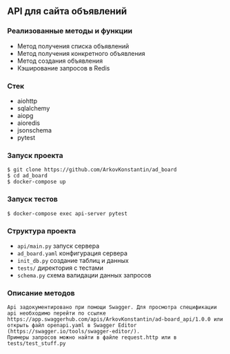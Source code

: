 ## API для сайта объявлений
### Реализованные методы и функции
 * Метод получения списка объявлений
 * Метод получения конкретного объявления
 * Метод создания объявления
 * Кэширование запросов в Redis
### Стек
 * aiohttp
 * sqlalchemy
 * aiopg
 * aioredis
 * jsonschema
 * pytest
### Запуск проекта
```$ git clone https://github.com/ArkovKonstantin/ad_board```<br>
```$ cd ad_board```<br>
```$ docker-compose up```
### Запуск тестов 
```$ docker-compose exec api-server pytest```
### Структура проекта
 * ```api/main.py``` запуск сервера
 * ```ad_board.yaml``` конфигурация сервера
 * ```init_db.py``` создание таблиц и данных
 * ```tests/``` директория с тестами
 * ```schema.py``` схема валидации данных запросов
### Описание методов
    Api задокументировано при помощи Swagger. Для просмотра спецификации api необходимо перейти по ссылке https://app.swaggerhub.com/apis/ArkovKonstantin/ad-board_api/1.0.0 или открыть файл openapi.yaml в Swagger Editor (https://swagger.io/tools/swagger-editor/).
    Примеры запросов можно найти в файле request.http или в tests/test_stuff.py


